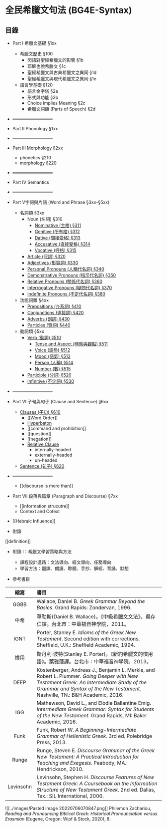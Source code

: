 # 全民希臘文句法 (BG4E-Syntax) 


## 目錄
- Part I 希臘文基礎 §1xx
	- 希臘文歷史 §100
		- 閃語對聖經希臘文的影響 §1b
		- 耶穌也說希臘文 §1c
		- 聖經希臘文與古典希臘文之異同 §1d
		- 聖經希臘文與現代希臘文之異同 §1e
	- 語言學基礎 §120
		- 語言金字塔 §2a
		- 形式與功能 §2b
		- Choice implies Meaning §2c
		- 希臘文詞類 (Parts of Speech) §2d
- ═════════════
- Part II Phonology §1xx
- ═════════════
- Part III Morphology §2xx
	- phonetics §210
	- morphology §220
- ═════════════
- Part IV Semantics
- ═════════════
- Part V字詞與片語 (Word and Phrase §3xx-§5xx)
	- 名詞類 §3xx
		- Noun (名詞) §310
			- [Nominative (主格) §311](§311.md)
			- [Genitive (所有格) §312](§312.md)
			- [Dative (間接受格) §313](§313.md)
			- [Accusative (直接受格) §314](§314.md)
			- [Vocative (呼格) §315](§315.md)
		- [Article (冠詞) §320](§320.md)
		- [Adjectives (形容詞) §330](§330.md)
		- [Personal Pronouns (人稱代名詞) §340](§340.md)
		- [Demonstrative Pronouns (指示代名詞) §350](§350.md)
		- [Relative Pronouns (關係代名詞) §360](§360.md)
		- [Interrogative Pronouns (疑問代名詞) §370](§370.md)
		- [Indefinite Pronouns (不定代名詞) §380](§380.md)
	- 功能詞類 §4xx
		- [Prepositions (介系詞) §410](§410.md)
		- [Conjunctions (連接詞) §420](§420.md)
		- [Adverbs (副詞) §430](§430.md)
		- [Particles (質詞) §440](§440.md)
	- 動詞類 §5xx
		- [Verb (動詞) §510](§510.md)
			- [Tense and Aspect (時態與觀點) §511](§511.md)
			- [Voice (語態) §512](§512.md)
			- [Mood (語氣) §513](§513.md)
			- [Person (人稱) §514](§514.md)
			- [Number (數) §515](§515.md)
		- [Participle (分詞) §520](§520.md)
		- [Infinitive (不定詞) §530](§530.md)
- ═════════════

- Part VI 子句與句子 (Clause and Sentence) §6xx
	- [Clauses (子句) §610](§610.md)
		- [[Word Order]]
		- [Hyperbaton](Hyperbaton.md)
		- [[command and prohibition]]
		- [[question]]
		- [[negation]]
		- [Relative Clause](Relative%20Clause.md)
			- internally-headed
			- externally-headed
			- un-headed
	- [Sentence (句子) §620](§620.md)
- ═════════════
	- [[discourse is more than]]
- Part VII 段落與篇章 (Paragraph and Discourse) §7xx
	- [[information strucutre]]
	- Context and Cotext 

- [[Hebraic Influence]]

- 附錄

[[definition]]

- 附錄 I：希臘文學習策略與方法
	- 課程設計進路：文法導向、經文導向、任務導向
	- 學習方法：翻譯、朗讀、聆聽、手抄、解經、背誦、默想



- 參考書目


|   縮寫    | 書目                                                                                                                                                                                                                           |
|:---------:|:------------------------------------------------------------------------------------------------------------------------------------------------------------------------------------------------------------------------------ |
|   GGBB    | Wallace, Daniel B. <em>Greek Grammar Beyond the Basics</em>. Grand Rapids: Zondervan, 1996.                                                                                                                                    |
|   中希    | 華勒斯(Daniel B. Wallace)。《中級希臘文文法》。吳存仁譯。台北市：中華福音神學院，2011。                                                                                                                                        |
|   IGNT    | Porter, Stanley E. <em>Idioms of the Greek New Testament</em>. Second edition with corrections. Sheffield, U.K.: Sheffield Academic, 1994.                                                                                     |
|   慣用    | 斯丹利‧波特(Stanley E. Porter)。《新約希臘文的慣用語》。葉雅蓮譯。台北市：中華福音神學院，2013。                                                                                                                               |
|   DEEP    | Köstenberger, Andreas J., Benjamin L. Merkle, and Robert L. Plummer. <em>Going Deeper with New Testament Greek: An Intermediate Study of the Grammar and Syntax of the New Testament</em>. Nashville, TN.: B&H Academic, 2016. |
|    IGG    | Mathewson, David L., and Elodie Ballantine Emig. <em>Intermediate Greek Grammar: Syntax for Students of the New Testament</em>. Grand Rapids, MI: Baker Academic, 2016.                                                        |
|   Funk    | Funk, Robert W. <em>A Beginning-Intermediate Grammar of Hellenistic Greek</em>. 3rd ed. Polebridge Press, 2013.                                                                                                                |
|   Runge   | Runge, Steven E. <em>Discourse Grammar of the Greek New Testament: A Practical Introduction for Teaching and Exegesis</em>. Peabody, MA.: Hendrickson, 2010.                                                                   |
| Levinsohn | Levinsohn, Stephen H. <em>Discourse Features of New Testament Greek: A Coursebook on the Information Structure of New Testament Greek</em>. 2nd ed. Dallas, Tex.: SIL International, 2000.                                     |




![[../images/Pasted image 20220706070847.png]]
Philemon Zachariou, _Reading and Pronouncing Biblical Greek: Historical Pronounciation versus Erasmian_ (Eugene, Oregon: Wipf & Stock, 2020), 8.


